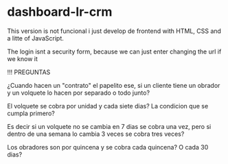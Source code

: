 # dashboard-lr-crm

This version is not funcional i just develop de frontend with HTML, CSS and a litte of JavaScript.

The login isnt a security form, because we can just enter changing the url if we know it


!!! PREGUNTAS

¿Cuando hacen un "contrato" el papelito ese, si un cliente tiene un obrador y un volquete lo hacen por separado o todo junto?

El volquete se cobra por unidad y cada siete dias? La condicion que se cumpla primero?

Es decir si un volquete no se cambia en 7 dias se cobra una vez, pero si dentro de una semana lo cambia 3 veces se cobra tres veces?

Los obradores son por quincena y se cobra cada quincena? O cada 30 dias? 